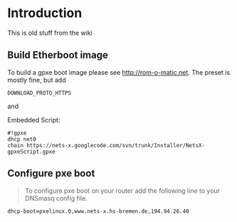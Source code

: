 # Introduction #

This is old stuff from the wiki

## Build Etherboot image ##
To build a gpxe boot image please see http://rom-o-matic.net.
The preset is mostly fine, but add
```
DOWNLOAD_PROTO_HTTPS
```
and

Embedded Script:
```
#!gpxe
dhcp net0
chain https://nets-x.googlecode.com/svn/trunk/Installer/NetsX-gpxeScript.gpxe
```


## Configure pxe boot ##

> To configure pxe boot on your router add the following line to your DNSmasq config file.
```
dhcp-boot=pxelinux.0,www.nets-x.hs-bremen.de,194.94.26.40
```